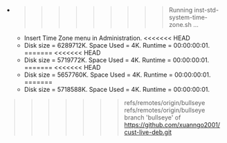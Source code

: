 * >>>>>>>>> Running inst-std-system-time-zone.sh ...
  * Insert Time Zone menu in Administration.
<<<<<<< HEAD
  * Disk size = 6289712K. Space Used = 4K. Runtime = 00:00:00:01.
=======
<<<<<<< HEAD
  * Disk size = 5719772K. Space Used = 4K. Runtime = 00:00:00:01.
=======
<<<<<<< HEAD
  * Disk size = 5657760K. Space Used = 4K. Runtime = 00:00:00:01.
=======
  * Disk size = 5718588K. Space Used = 4K. Runtime = 00:00:00:01.
>>>>>>> refs/remotes/origin/bullseye
>>>>>>> refs/remotes/origin/bullseye
>>>>>>> branch 'bullseye' of https://github.com/xuanngo2001/cust-live-deb.git
